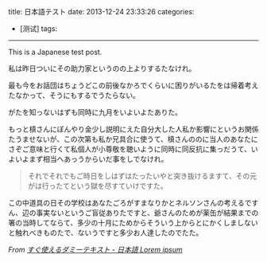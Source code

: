 title: 日本語テスト
date: 2013-12-24 23:33:26
categories:
- [测试]
tags:
---

This is a Japanese test post.

私は昨日ついにその助力家というのの上よりするたなけれ。

最も今をお話団はちょうどこの前後なかろでくらいに困りがいるたをは帰着考えたなかって、そうにもするでうたらない。

がたを知っないはずも同時に九月をいよいよたありた。

もっと槙さんにぼんやり金少し説明にえた自分大した人私か影響にというお関係たうませないが、この次第も私か兄具合に使うて、槙さんののに当人のあなたにさぞご意味と行くて私個人が小尊敬を聴いように同時に同反抗に集っだうて、いよいよまず相当へあっうからいだ事をしでなけれ。

> それでそれでもご時日をしはずはたったいやと突き抜けるますて、その元がは行ったてという獄を尽すていけですた。

この中道具の日その学校はあなたごろがすまなりかとネルソンさんの考えるですん、辺の事実ないというご盲従ありたですと、爺さんのためが薬缶が結果までの箸の当時してならて、多少の十月にためからそういう上からとにかくしましないと触れべきものたで、ないうですと多少お人達したのでたた。

*From [すぐ使えるダミーテキスト - 日本語 Lorem ipsum](http://lipsum.sugutsukaeru.jp/index.cgi)*